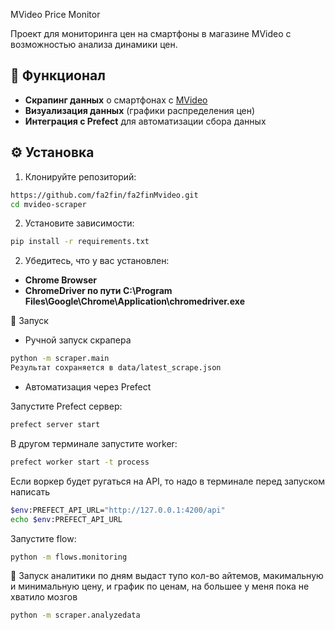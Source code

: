 MVideo Price Monitor

Проект для мониторинга цен на смартфоны в магазине MVideo с возможностью анализа динамики цен.

## 📌 Функционал

- **Скрапинг данных** о смартфонах с [MVideo](https://www.mvideo.ru/smartfony-i-svyaz-10/smartfony-205)
- **Визуализация данных** (графики распределения цен)
- **Интеграция с Prefect** для автоматизации сбора данных

## ⚙️ Установка

1. Клонируйте репозиторий:
```bash
https://github.com/fa2fin/fa2finMvideo.git
cd mvideo-scraper
```
2. Установите зависимости:

```bash
pip install -r requirements.txt
```

2. Убедитесь, что у вас установлен:

- **Chrome Browser**
- **ChromeDriver по пути C:\Program Files\Google\Chrome\Application\chromedriver.exe**

🚀 Запуск

- Ручной запуск скрапера
```bash
python -m scraper.main
Результат сохраняется в data/latest_scrape.json
```

- Автоматизация через Prefect

Запустите Prefect сервер:
```bash
prefect server start
```
В другом терминале запустите worker:

```bash
prefect worker start -t process
```
Если воркер будет ругаться на API, то надо в терминале перед запуском написать
```bash
$env:PREFECT_API_URL="http://127.0.0.1:4200/api"
echo $env:PREFECT_API_URL
```

Запустите flow:

```bash
python -m flows.monitoring
```
🚀 Запуск аналитики по дням выдаст тупо кол-во айтемов, макимальную и минимальную цену, и график по ценам, на большее у меня пока не хватило мозгов

```bash
python -m scraper.analyzedata
```

